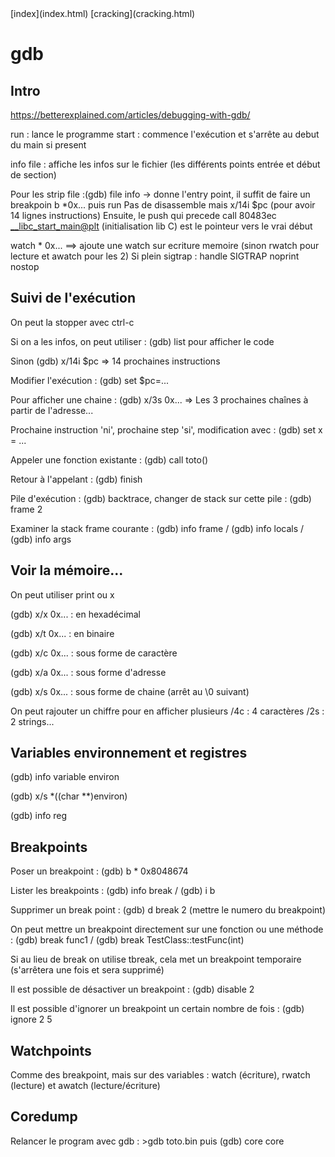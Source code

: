 <head>
  <meta http-equiv="content-type" content="text/html; charset=utf-8" />
  <title>Methode - GDB</title>
</head>
[index](index.html) [cracking](cracking.html)

# gdb

## Intro

https://betterexplained.com/articles/debugging-with-gdb/

run : lance le programme
start : commence l'exécution et s'arrête au debut du main si present 

info file : affiche les infos sur le fichier (les différents points entrée et début de section)

Pour les strip file :(gdb) file info -> donne l'entry point, il suffit de faire un breakpoin b *0x... puis run
Pas de disassemble mais x/14i $pc (pour avoir 14 lignes instructions)
Ensuite, le push qui precede call   80483ec <__libc_start_main@plt> (initialisation lib C) est le pointeur vers le vrai début


watch * 0x... ==> ajoute une watch sur ecriture memoire (sinon rwatch pour lecture et awatch pour les 2)
Si plein sigtrap : handle SIGTRAP noprint nostop


## Suivi de l'exécution

On peut la stopper avec ctrl-c

Si on a les infos, on peut utiliser : (gdb) list pour afficher le code

Sinon (gdb) x/14i $pc  => 14 prochaines instructions

Modifier l'exécution : (gdb) set $pc=...

Pour afficher une chaine : (gdb) x/3s 0x... => Les 3 prochaines chaînes à partir de l'adresse...

Prochaine instruction 'ni', prochaine step 'si', modification avec : (gdb) set x = ...

Appeler une fonction existante : (gdb) call toto()

Retour à l'appelant : (gdb) finish

Pile d'exécution : (gdb) backtrace, changer de stack sur cette pile : (gdb) frame 2

Examiner la stack frame courante : (gdb) info frame / (gdb) info locals / (gdb) info args

## Voir la mémoire...

On peut utiliser print ou x

(gdb) x/x 0x... 	: en hexadécimal

(gdb) x/t 0x... 	: en binaire

(gdb) x/c 0x... 	: sous forme de caractère

(gdb) x/a 0x... 	: sous forme d'adresse

(gdb) x/s 0x... 	: sous forme de chaine (arrêt au \0 suivant)

On peut rajouter un chiffre pour en afficher plusieurs /4c : 4 caractères /2s : 2 strings...

## Variables environnement et registres

(gdb) info variable environ

(gdb) x/s *((char **)environ)

(gdb) info reg 

## Breakpoints

Poser un breakpoint : (gdb) b * 0x8048674

Lister les breakpoints : (gdb) info break / (gdb) i b

Supprimer un break point : (gdb) d break 2 (mettre le numero du breakpoint)

On peut mettre un breakpoint directement sur une fonction ou une méthode : (gdb) break func1 / (gdb) break TestClass::testFunc(int)

Si au lieu de break on utilise tbreak, cela met un breakpoint temporaire (s'arrêtera une fois et sera supprimé)

Il est possible de désactiver un breakpoint : (gdb) disable 2 

Il est possible d'ignorer un breakpoint un certain nombre de fois : (gdb) ignore 2 5

## Watchpoints

Comme des breakpoint, mais sur des variables : watch (écriture), rwatch (lecture) et awatch (lecture/écriture)

## Coredump

Relancer le program avec gdb : >gdb toto.bin puis (gdb) core core


